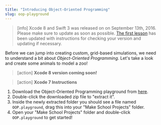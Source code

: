 ```yaml
---
title: "Introducing Object-Oriented Programming"
slug: oop-playground
---
```


> [info]
> Xcode 8 and Swift 3 was released on on September 13th, 2016. Please make sure to update as soon as possible. [The first lesson](https://www.makeschool.com/academy/tutorial/getting-started-with-xcode-playgrounds-0afee09b-0bdb-47bd-8551-e179266b6b65/get-started-with-xcode-74d7476e-22f1-403c-99ab-b767f1a7b71e) has been updated with instructions for checking your version and updating if necessary.

Before we can jump into creating custom, grid-based simulations, we need to understand a bit about _Object-Oriented Programming_. Let's take a look and create some animals to model a zoo!

> [action]
> **Xcode 8 version coming soon!**

<!--  -->

> [action]
> **Xcode 7 Instructions**
>
1. Download the Object-Oriented Programming playground from [here](https://github.com/MakeSchool-Tutorials/Intro-Object-Oriented-Programming-Playground/archive/master.zip).
1. Double-click the downloaded zip file to "extract it".
1. Inside the newly extracted folder you should see a file named `OOP.playground`, drag this into your "Make School Projects" folder.
1. Open your "Make School Projects" folder and double-click `OOP.playground` to get started!
